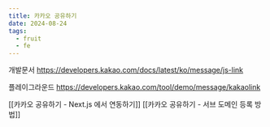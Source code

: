 ```yaml
---
title: 카카오 공유하기
date: 2024-08-24
tags:
  - fruit
  - fe
---
```

개발문서
https://developers.kakao.com/docs/latest/ko/message/js-link

플레이그라운드
https://developers.kakao.com/tool/demo/message/kakaolink

[[카카오 공유하기 - Next.js 에서 연동하기]]
[[카카오 공유하기 - 서브 도메인 등록 방법]]
